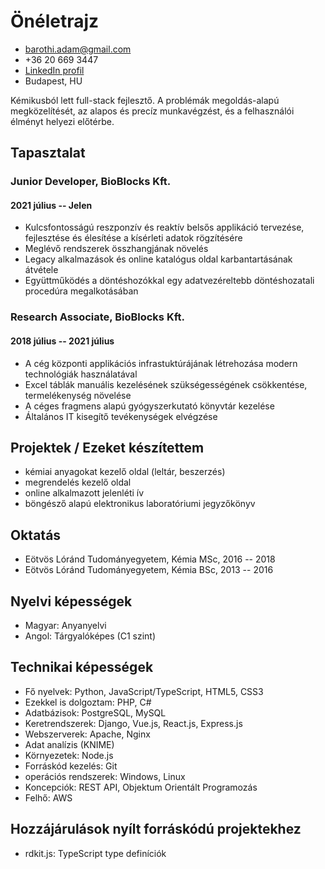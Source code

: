 # Önéletrajz

- <barothi.adam@gmail.com>
- +36 20 669 3447
- [LinkedIn profil](https://linkedin/in/barothiadam)
- Budapest, HU

Kémikusból lett full-stack fejlesztő.
A problémák megoldás-alapú megközelítését, az alapos és precíz munkavégzést, és a felhasználói élményt helyezi előtérbe.

## Tapasztalat

### Junior Developer, BioBlocks Kft.
#### 2021 július -- Jelen

- Kulcsfontosságú reszponzív és reaktív belsős applikáció tervezése, fejlesztése és élesítése a kísérleti adatok rögzítésére
- Meglévő rendszerek összhangjának növelés
- Legacy alkalmazások és online katalógus oldal karbantartásának átvétele
- Együttműködés a döntéshozókkal egy adatvezéreltebb döntéshozatali procedúra megalkotásában

### Research Associate, BioBlocks Kft.
#### 2018 július -- 2021 július

- A cég központi applikációs infrastuktúrájának létrehozása modern technológiák használatával
- Excel táblák manuális kezelésének szükségességének csökkentése, termelékenység növelése
- A céges fragmens alapú gyógyszerkutató könyvtár kezelése
- Általános IT kisegítő tevékenységek elvégzése

## Projektek / Ezeket készítettem

- kémiai anyagokat kezelő oldal (leltár, beszerzés)
- megrendelés kezelő oldal
- online alkalmazott jelenléti ív
- böngésző alapú elektronikus laboratóriumi jegyzőkönyv

## Oktatás

- Eötvös Lóránd Tudományegyetem, Kémia MSc, 2016 -- 2018
- Eötvös Lóránd Tudományegyetem, Kémia BSc, 2013 -- 2016

## Nyelvi képességek

- Magyar: Anyanyelvi
- Angol: Tárgyalóképes (C1 szint)

## Technikai képességek

- Fő nyelvek: Python, JavaScript/TypeScript, HTML5, CSS3
- Ezekkel is dolgoztam: PHP, C#
- Adatbázisok: PostgreSQL, MySQL
- Keretrendszerek: Django, Vue.js, React.js, Express.js
- Webszerverek: Apache, Nginx
- Adat analízis (KNIME)
- Környezetek: Node.js
- Forráskód kezelés: Git
- operációs rendszerek: Windows, Linux
- Koncepciók: REST API, Objektum Orientált Programozás
- Felhő: AWS

## Hozzájárulások nyílt forráskódú projektekhez

- rdkit.js: TypeScript type definíciók